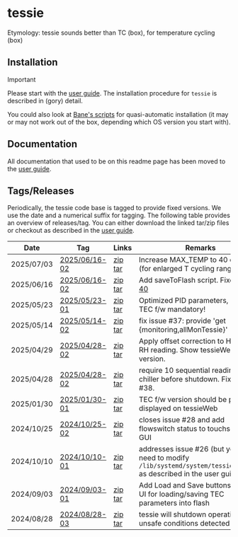 # tessie

Etymology: tessie sounds better than TC (box), for temperature cycling (box)

## Installation
>[!IMPORTANT]
>Please start with the [user guide](https://github.com/ursl/tessie/blob/master/main.pdf).
>The installation procedure for `tessie` is described in (gory) detail.

You could also look at [Bane's scripts](https://github.com/BranislavRistic/tessie/tree/dev) for quasi-automatic installation (it may or may not work out of the box, depending which OS version you start with).

## Documentation
All documentation that used to be on this readme page has been moved to the [user guide](https://github.com/ursl/tessie/blob/master/main.pdf).

## Tags/Releases
Periodically, the tessie code base is tagged to provide fixed versions. We use the date and a numerical suffix for tagging. The following table provides an overview of releases/tag. You can either download the linked tar/zip files or checkout as described in the [user guide](https://github.com/ursl/tessie/blob/master/main.pdf).



|Date   | Tag  | Links   | Remarks   |
| ----- | ----------- | ----- | ---- |
| 2025/07/03 | [2025/06/16-02](https://github.com/ursl/tessie/releases/tag/2025%2F07%2F03-01) &nbsp; &nbsp; &nbsp; &nbsp; &nbsp; &nbsp;  | [zip](https://github.com/ursl/tessie/archive/refs/tags/2025/07/03-01.zip) [tar](https://github.com/ursl/tessie/archive/refs/tags/2025/07/03-01.tar.gz) | Increase MAX_TEMP to 40 deg C (for enlarged T cycling range)  |
| 2025/06/16 | [2025/06/16-02](https://github.com/ursl/tessie/releases/tag/2025%2F06%2F16-02) &nbsp; &nbsp; &nbsp; &nbsp; &nbsp; &nbsp;  | [zip](https://github.com/ursl/tessie/archive/refs/tags/2025/06/16-02.zip) [tar](https://github.com/ursl/tessie/archive/refs/tags/2025/06/16-02.tar.gz) | Add saveToFlash script. Fixes [issue 40](https://github.com/ursl/tessie/issues/40) |
| 2025/05/23 | [2025/05/23-01](https://github.com/ursl/tessie/releases/tag/2025%2F05%2F23-01) &nbsp; &nbsp; &nbsp; &nbsp; &nbsp; &nbsp;  | [zip](https://github.com/ursl/tessie/archive/refs/tags/2025/05/23-01.zip) [tar](https://github.com/ursl/tessie/archive/refs/tags/2025/05/23-01.tar.gz) | Optimized PID parameters, minimum TEC f/w mandatory! |
| 2025/05/14 | [2025/05/14-02](https://github.com/ursl/tessie/releases/tag/2025%2F05%2F14-02) &nbsp; &nbsp; &nbsp; &nbsp; &nbsp; &nbsp;  | [zip](https://github.com/ursl/tessie/archive/refs/tags/2025/05/14-02.zip) [tar](https://github.com/ursl/tessie/archive/refs/tags/2025/05/14-02.tar.gz) | fix issue #37: provide 'get {monitoring,allMonTessie}' |
| 2025/04/29 | [2025/04/28-02](https://github.com/ursl/tessie/releases/tag/2025%2F04%2F29-01) &nbsp; &nbsp; &nbsp; &nbsp; &nbsp; &nbsp;  | [zip](https://github.com/ursl/tessie/archive/refs/tags/2025/04/29-01.zip) [tar](https://github.com/ursl/tessie/archive/refs/tags/2025/04/29-01.tar.gz) | Apply offset correction to HYT-223 RH reading. Show tessieWeb version. |
| 2025/04/28 | [2025/04/28-02](https://github.com/ursl/tessie/releases/tag/2025%2F04%2F28-02) &nbsp; &nbsp; &nbsp; &nbsp; &nbsp; &nbsp;  | [zip](https://github.com/ursl/tessie/archive/refs/tags/2025/04/28-02.zip) [tar](https://github.com/ursl/tessie/archive/refs/tags/2025/04/28-02.tar.gz) | require 10 sequential readings of chiller before shutdown. Fix to issue #38. |
| 2025/01/30 | [2025/01/30-01](https://github.com/ursl/tessie/releases/tag/2025%2F01%2F30-01) &nbsp; &nbsp; &nbsp; &nbsp; &nbsp; &nbsp;  | [zip](https://github.com/ursl/tessie/archive/refs/tags/2025/01/30-01.zip) [tar](https://github.com/ursl/tessie/archive/refs/tags/2025/01/30-01.tar.gz) | TEC f/w version should be properly displayed on tessieWeb |
| 2024/10/25 | [2024/10/25-02](https://github.com/ursl/tessie/releases/tag/2024%2F10%2F25-02) &nbsp; &nbsp; &nbsp; &nbsp; &nbsp; &nbsp;  | [zip](https://github.com/ursl/tessie/archive/refs/tags/2024/10/25-02.zip) [tar](https://github.com/ursl/tessie/archive/refs/tags/2024/10/25-02.tar.gz) | closes issue #28 and add flowswitch status to touchscreen GUI |
| 2024/10/10 | [2024/10/10-01](https://github.com/ursl/tessie/releases/tag/2024%2F10%2F10-01)  | [zip](https://github.com/ursl/tessie/archive/refs/tags/2024/10/10-01.zip) [tar](https://github.com/ursl/tessie/archive/refs/tags/2024/10/10-01.tar.gz) | addresses issue #26 (but you also need to modify `/lib/systemd/system/tessie.service` as described in the user guide) |
|2024/09/03 |  [2024/09/03-01](https://github.com/ursl/tessie/releases/tag/2024%2F09%2F03-01)  | [zip](https://github.com/ursl/tessie/archive/refs/tags/2024/09/03-01.zip) [tar](https://github.com/ursl/tessie/archive/refs/tags/2024/09/03-01.tar.gz) | Add Load and Save buttons to web UI for loading/saving TEC parameters into flash  |
|2024/08/28 |  [2024/08/28-03](https://github.com/ursl/tessie/releases/tag/2024%2F08%2F28-03)   | [zip](https://github.com/ursl/tessie/archive/refs/tags/2024/08/28-03.zip) [tar](https://github.com/ursl/tessie/archive/refs/tags/2024/08/28-03.tar.gz) | tessie will shutdown operations if unsafe conditions detected  |
